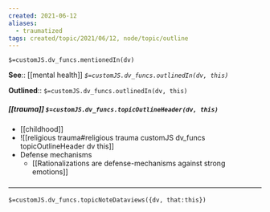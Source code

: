 ```yaml
---
created: 2021-06-12
aliases:
  - traumatized
tags: created/topic/2021/06/12, node/topic/outline
---
```

`$=customJS.dv_funcs.mentionedIn(dv)`


**See**:: [[mental health]]
*`$=customJS.dv_funcs.outlinedIn(dv, this)`*

**Outlined**:: `$=customJS.dv_funcs.outlinedIn(dv, this)`

##### [[trauma]] `$=customJS.dv_funcs.topicOutlineHeader(dv, this)`

- [[childhood]]
- ![[religious trauma#religious trauma customJS dv_funcs topicOutlineHeader dv this]]
- Defense mechanisms
	- [[Rationalizations are defense-mechanisms against strong emotions]]


### <hr class="dataviews"/>

`$=customJS.dv_funcs.topicNoteDataviews({dv, that:this})`

